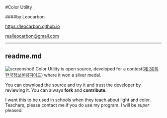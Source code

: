 #Color Utility

####by Leocarbon


<https://leocarbon.github.io>

<realleocarbon@gmail.com>

---
readme.md
---
![screenshot!](http://raw.githubusercontent.com/leocarbon/cu/master/screenshot.png)
Color Utility is open source, developed for a contest([제 30회 한국정보올림피아드](https://www.digitalculture.or.kr/sub06/InfoOlympiad.do)) where it won a silver medal.

You can download the source and try it and trust the developer by reviewing it. You can always **fork** and **contribute**. 

I want this to be used in schools when they teach about light and color. Teachers, please contact me if you do use my program. I will be *super* pleased.